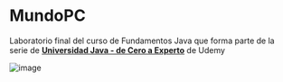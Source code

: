 # MundoPC

Laboratorio final del curso de Fundamentos Java que forma parte de la serie de <a href="https://www.udemy.com/course/universidad-java-especialista-en-java-desde-cero-a-master/"><strong>Universidad Java - de Cero a Experto</strong></a> de Udemy

![image](https://user-images.githubusercontent.com/95313522/223427598-2ca60666-7203-4e4f-9e9d-c21c2df23596.png)
